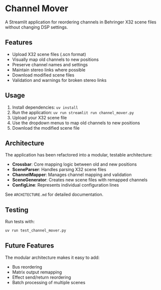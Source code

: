# Channel Mover

A Streamlit application for reordering channels in Behringer X32 scene files without changing DSP settings.

## Features

- Upload X32 scene files (.scn format)
- Visually map old channels to new positions
- Preserve channel names and settings
- Maintain stereo links where possible
- Download modified scene files
- Validation and warnings for broken stereo links

## Usage

1. Install dependencies: `uv install`
2. Run the application: `uv run streamlit run channel_mover.py`
3. Upload your X32 scene file
4. Use the dropdown menus to map old channels to new positions
5. Download the modified scene file

## Architecture

The application has been refactored into a modular, testable architecture:

- **Crossbar**: Core mapping logic between old and new positions
- **SceneParser**: Handles parsing X32 scene files
- **ChannelMapper**: Manages channel mapping and validation
- **SceneGenerator**: Creates new scene files with remapped channels
- **ConfigLine**: Represents individual configuration lines

See `ARCHITECTURE.md` for detailed documentation.

## Testing

Run tests with:
```bash
uv run test_channel_mover.py
```

## Future Features

The modular architecture makes it easy to add:
- Bus reordering
- Matrix output remapping  
- Effect send/return reordering
- Batch processing of multiple scenes